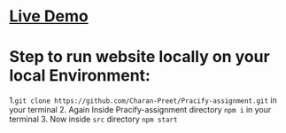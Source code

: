 # [Live Demo](https://heuristic-jackson-89c0f4.netlify.app/)

# Step to run website locally on your local Environment:
1.`git clone https://github.com/Charan-Preet/Pracify-assignment.git` in your terminal
2. Again Inside Pracify-assignment directory `npm i` in your terminal
3. Now inside `src` directory `npm start`
